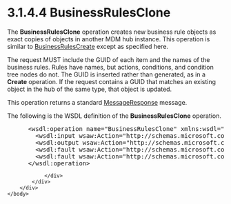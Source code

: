 <html dir="LTR" xmlns:mshelp="http://msdn.microsoft.com/mshelp" xmlns:ddue="http://ddue.schemas.microsoft.com/authoring/2003/5" xmlns:xlink="http://www.w3.org/1999/xlink" xmlns:tool="http://www.microsoft.com/tooltip">
    <head>
        <meta http-equiv="Content-Type" content="text/html; CHARSET=utf-8"></meta>
        <meta name="save" content="history"></meta>
        <title>3.1.4.4 BusinessRulesClone</title>
        <xml>
            <mshelp:toctitle title="3.1.4.4 BusinessRulesClone"></mshelp:toctitle>
            <mshelp:rltitle title="[MS-SSMDSWS-15]: BusinessRulesClone"></mshelp:rltitle>
            <mshelp:keyword index="A" term="765faa63-9ccb-433c-b182-64efb17d18a4"></mshelp:keyword>
            <mshelp:attr name="DCSext.ContentType" value="open specification"></mshelp:attr>
            <mshelp:attr name="AssetID" value="765faa63-9ccb-433c-b182-64efb17d18a4"></mshelp:attr>
            <mshelp:attr name="TopicType" value="kbRef"></mshelp:attr>
            <mshelp:attr name="DCSext.Title" value="[MS-SSMDSWS-15]: BusinessRulesClone" />
        </xml>
    </head>
    <body>
        <div id="header">
            <h1 class="heading">3.1.4.4 BusinessRulesClone</h1>
        </div>
        <div id="mainSection">
            <div id="mainBody">
                <div id="allHistory" class="saveHistory"></div>
                <div id="sectionSection0" class="section" name="collapseableSection">
                    

<p>The <b>BusinessRulesClone</b> operation creates new business
rule objects as exact copies of objects in another MDM hub instance. This
operation is similar to <a href="2f146644-4be3-4ea7-8362-42128f434e85.htm">BusinessRulesCreate</a>
except as specified here.</p>

<p>The request MUST include the GUID of each item and the names
of the business rules. Rules have names, but actions, conditions, and condition
tree nodes do not. The GUID is inserted rather than generated, as in a <b>Create</b>
operation. If the request contains a GUID that matches an existing object in
the hub of the same type, that object is updated.</p>

<p>This operation returns a standard <a href="81713c2d-8c41-43bd-85dd-e106c538c3ae.htm">MessageResponse</a> message.</p>

<p>The following is the WSDL definition of the <b>BusinessRulesClone</b>
operation.</p>

<dl>
<dd>
<div><pre> &lt;wsdl:operation name=&quot;BusinessRulesClone&quot; xmlns:wsdl=&quot;http://schemas.xmlsoap.org/wsdl/&quot;&gt;
   &lt;wsdl:input wsaw:Action=&quot;http://schemas.microsoft.com/sqlserver/masterdataservices/2009/09/IService/BusinessRulesClone&quot; name=&quot;BusinessRulesCloneRequest&quot; message=&quot;tns:BusinessRulesCloneRequest&quot; /&gt;xmlns:wsaw=&quot;http://www.w3.org/2006/05/addressing/wsdl&quot; /&gt;
   &lt;wsdl:output wsaw:Action=&quot;http://schemas.microsoft.com/sqlserver/masterdataservices/2009/09/IService/BusinessRulesCloneResponse&quot; name=&quot;MessageResponse&quot; message=&quot;tns:MessageResponse&quot; /&gt;xmlns:wsaw=&quot;http://www.w3.org/2006/05/addressing/wsdl&quot; /&gt;
   &lt;wsdl:fault wsaw:Action=&quot;http://schemas.microsoft.com/sqlserver/masterdataservices/2009/09/IService/BusinessRulesCloneSkuNotSupportedMessageFault&quot; name=&quot;SkuNotSupportedMessageFault&quot; message=&quot;tns:IService_BusinessRulesClone_SkuNotSupportedMessageFault_FaultMessage&quot; xmlns:wsaw=&quot;http://www.w3.org/2006/05/addressing/wsdl&quot; /&gt;
   &lt;wsdl:fault wsaw:Action=&quot;http://schemas.microsoft.com/sqlserver/masterdataservices/2009/09/IService/BusinessRulesCloneEditionExpiredMessageFault&quot; name=&quot;EditionExpiredMessageFault&quot; message=&quot;tns:IService_BusinessRulesClone_EditionExpiredMessageFault_FaultMessage&quot; xmlns:wsaw=&quot;http://www.w3.org/2006/05/addressing/wsdl&quot; /&gt;
 &lt;/wsdl:operation&gt;
</pre></div>
</dd></dl>


                </div>
            </div>
        </div>
    </body>
</html>